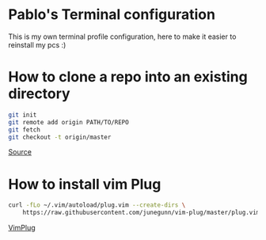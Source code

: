 # Pablo's Terminal configuration
This is my own terminal profile configuration, here to make it easier to reinstall my pcs :)

# How to clone a repo into an existing directory

```Bash
git init
git remote add origin PATH/TO/REPO
git fetch
git checkout -t origin/master
```
[Source](http://stackoverflow.com/questions/2411031/how-do-i-clone-into-a-non-empty-directory)

# How to install vim Plug
```Bash
curl -fLo ~/.vim/autoload/plug.vim --create-dirs \
    https://raw.githubusercontent.com/junegunn/vim-plug/master/plug.vim
```
[VimPlug](https://github.com/junegunn/vim-plug)
